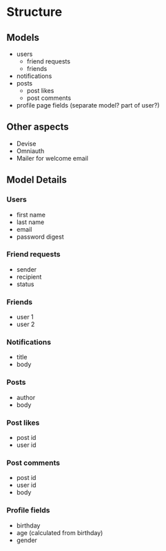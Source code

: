 # Structure

## Models
- users
  - friend requests
  - friends
- notifications
- posts
  - post likes
  - post comments
- profile page fields (separate model? part of user?)

## Other aspects
- Devise
- Omniauth
- Mailer for welcome email

## Model Details

### Users
- first name
- last name
- email
- password digest

### Friend requests
- sender
- recipient
- status

### Friends
- user 1
- user 2

### Notifications
- title
- body

### Posts
- author
- body

### Post likes
- post id
- user id

### Post comments
- post id
- user id
- body

### Profile fields
- birthday
- age (calculated from birthday)
- gender